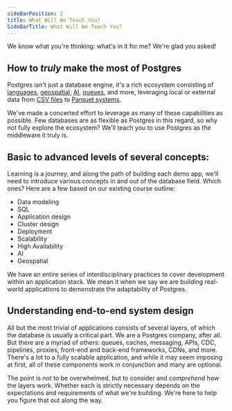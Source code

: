 ```yaml
---
sideBarPosition: 2
title: What Will We Teach You?
SideBarTitle: What Will We Teach You?
---
```


We know what you're thinking: what's in it for me? We're glad you asked!

## How to _truly_ make the most of Postgres

Postgres isn't just a database engine, it's a rich ecosystem consisting of [languages](https://wiki.postgresql.org/wiki/PL_Matrix), [geospatial](https://postgis.net/), [AI](https://github.com/pgvector/pgvector), [queues](https://github.com/tembo-io/pgmq), and more, leveraging local or external data from [CSV files](https://www.postgresql.org/docs/current/file-fdw.html) to [Parquet systems](https://github.com/adjust/parquet_fdw).

We've made a concerted effort to leverage as many of these capabilities as possible. Few databases are as flexible as Postgres in this regard, so why not fully explore the ecosystem? We'll teach you to use Postgres as the middleware it truly is.

## Basic to advanced levels of several concepts:

Learning is a journey, and along the path of building each demo app, we'll need to introduce various concepts in and out of the database field. Which ones? Here are a few based on our existing course outline:

* Data modeling
* SQL
* Application design
* Cluster design
* Deployment
* Scalability
* High Availability
* AI
* Geospatial

We have an entire series of interdisciplinary practices to cover development within an application stack. We mean it when we say we are building real-world applications to demonstrate the adaptability of Postgres.

## Understanding end-to-end system design

All but the most trivial of applications consists of several layers, of which the database is usually a critical part. We are a Postgres company, after all. But there are a myriad of others: queues, caches, messaging, APIs, CDC, pipelines, proxies, front-end and back-end frameworks, CDNs, and more. There's a lot to a fully scalable application, and while it may seem imposing at first, all of these components work in conjunction and many are optional.

The point is not to be overwhelmed, but to consider and _comprehend_ how the layers work. Whether each is strictly necessary depends on the expectations and requirements of what we're building. We're here to help you figure that out along the way.
